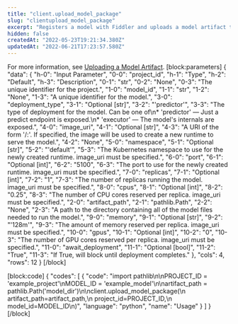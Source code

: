 ```yaml
---
title: "client.upload_model_package"
slug: "clientupload_model_package"
excerpt: "Registers a model with Fiddler and uploads a model artifact to be used for explainability and fairness capabilities."
hidden: false
createdAt: "2022-05-23T19:21:34.380Z"
updatedAt: "2022-06-21T17:23:57.580Z"
---
```

For more information, see [Uploading a Model Artifact](doc:uploading-a-model-artifact).
[block:parameters]
{
  "data": {
    "h-0": "Input Parameter",
    "0-0": "project_id",
    "h-1": "Type",
    "h-2": "Default",
    "h-3": "Description",
    "0-1": "str",
    "0-2": "None",
    "0-3": "The unique identifier for the project.",
    "1-0": "model_id",
    "1-1": "str",
    "1-2": "None",
    "1-3": "A unique identifier for the model.",
    "3-0": "deployment_type",
    "3-1": "Optional [str]",
    "3-2": "'predictor'",
    "3-3": "The type of deployment for the model. Can be one of\n* 'predictor' — Just a predict endpoint is exposed.\n* 'executor' — The model's internals are exposed.",
    "4-0": "image_uri",
    "4-1": "Optional [str]",
    "4-3": "A URI of the form '/:'. If specified, the image will be used to create a new runtime to serve the model.",
    "4-2": "None",
    "5-0": "namespace",
    "5-1": "Optional [str]",
    "5-2": "'default'",
    "5-3": "The Kubernetes namespace to use for the newly created runtime. image_uri must be specified.",
    "6-0": "port",
    "6-1": "Optional [int]",
    "6-2": "5100",
    "6-3": "The port to use for the newly created runtime. image_uri must be specified.",
    "7-0": "replicas",
    "7-1": "Optional [int]",
    "7-2": "1",
    "7-3": "The number of replicas running the model. image_uri must be specified.",
    "8-0": "cpus",
    "8-1": "Optional [int]",
    "8-2": "0.25",
    "8-3": "The number of CPU cores reserved per replica. image_uri must be specified.",
    "2-0": "artifact_path",
    "2-1": "pathlib.Path",
    "2-2": "None",
    "2-3": "A path to the directory containing all of the model files needed to run the model.",
    "9-0": "memory",
    "9-1": "Optional [str]",
    "9-2": "'128m'",
    "9-3": "The amount of memory reserved per replica. image_uri must be specified.",
    "10-0": "gpus",
    "10-1": "Optional [int]",
    "10-2": "0",
    "10-3": "The number of GPU cores reserved per replica. image_uri must be specified.",
    "11-0": "await_deployment",
    "11-1": "Optional [bool]",
    "11-2": "True",
    "11-3": "If True, will block until deployment completes."
  },
  "cols": 4,
  "rows": 12
}
[/block]

[block:code]
{
  "codes": [
    {
      "code": "import pathlib\n\nPROJECT_ID = 'example_project'\nMODEL_ID = 'example_model'\n\nartifact_path = pathlib.Path('model_dir')\n\nclient.upload_model_package(\n    artifact_path=artifact_path,\n    project_id=PROJECT_ID,\n    model_id=MODEL_ID\n)",
      "language": "python",
      "name": "Usage"
    }
  ]
}
[/block]